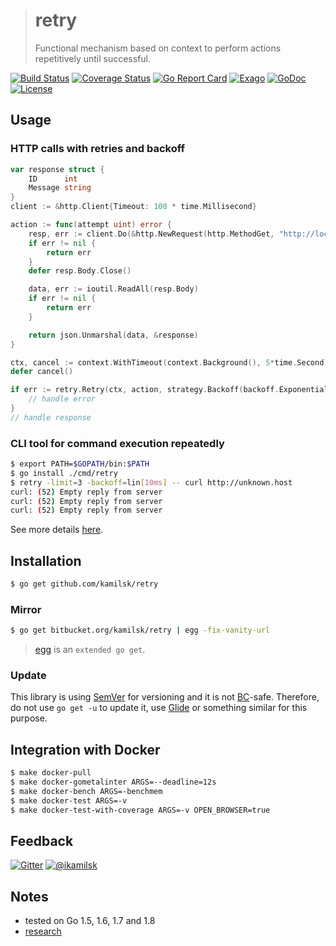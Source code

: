 > # retry
>
> Functional mechanism based on context to perform actions repetitively until successful.

[![Build Status](https://travis-ci.org/kamilsk/retry.svg?branch=master)](https://travis-ci.org/kamilsk/retry)
[![Coverage Status](https://coveralls.io/repos/github/kamilsk/retry/badge.svg)](https://coveralls.io/github/kamilsk/retry)
[![Go Report Card](https://goreportcard.com/badge/github.com/kamilsk/retry)](https://goreportcard.com/report/github.com/kamilsk/retry)
[![Exago](https://api.exago.io/badge/rank/github.com/kamilsk/retry)](https://exago.io/project/github.com/kamilsk/retry)
[![GoDoc](https://godoc.org/github.com/kamilsk/retry?status.svg)](https://godoc.org/github.com/kamilsk/retry)
[![License](https://img.shields.io/github/license/mashape/apistatus.svg?maxAge=2592000)](LICENSE)

## Usage

### HTTP calls with retries and backoff

```go
var response struct {
    ID      int
    Message string
}
client := &http.Client{Timeout: 100 * time.Millisecond}

action := func(attempt uint) error {
    resp, err := client.Do(&http.NewRequest(http.MethodGet, "http://localhost:8080", nil))
    if err != nil {
        return err
    }
    defer resp.Body.Close()

    data, err := ioutil.ReadAll(resp.Body)
    if err != nil {
        return err
    }

    return json.Unmarshal(data, &response)
}

ctx, cancel := context.WithTimeout(context.Background(), 5*time.Second)
defer cancel()

if err := retry.Retry(ctx, action, strategy.Backoff(backoff.Exponential(100*time.Millisecond, math.Pi))); err != nil {
    // handle error
}
// handle response
```

### CLI tool for command execution repeatedly

```bash
$ export PATH=$GOPATH/bin:$PATH
$ go install ./cmd/retry
$ retry -limit=3 -backoff=lin[10ms] -- curl http://unknown.host
curl: (52) Empty reply from server
curl: (52) Empty reply from server
curl: (52) Empty reply from server
```

See more details [here](cmd).

## Installation

```bash
$ go get github.com/kamilsk/retry
```

### Mirror

```bash
$ go get bitbucket.org/kamilsk/retry | egg -fix-vanity-url
```

> [egg](https://github.com/kamilsk/egg) is an `extended go get`.

### Update

This library is using [SemVer](http://semver.org) for versioning and it is not [BC](https://en.wikipedia.org/wiki/Backward_compatibility)-safe.
Therefore, do not use `go get -u` to update it, use [Glide](https://glide.sh) or something similar for this purpose.

## Integration with Docker

```bash
$ make docker-pull
$ make docker-gometalinter ARGS=--deadline=12s
$ make docker-bench ARGS=-benchmem
$ make docker-test ARGS=-v
$ make docker-test-with-coverage ARGS=-v OPEN_BROWSER=true
```

## Feedback

[![Gitter](https://badges.gitter.im/Join%20Chat.svg)](https://gitter.im/kamilsk/retry)
[![@ikamilsk](https://img.shields.io/badge/author-%40ikamilsk-blue.svg)](https://twitter.com/ikamilsk)

## Notes

- tested on Go 1.5, 1.6, 1.7 and 1.8
- [research](RESEARCH.md)
